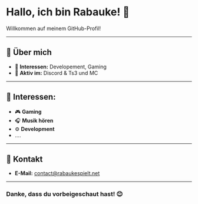 # Hallo, ich bin **Rabauke**! 👋

Willkommen auf meinem GitHub-Profil! 

---

## 🌟 **Über mich**

- 👾 **Interessen:** Developement, Gaming
- 💬 **Aktiv im:** Discord & Ts3 und MC

---

## 📌 **Interessen:**

- 🎮 **Gaming** 
- 🎧 **Musik hören** 
- ⚙️ **Development** 
- ....
---

## 📌 **Kontakt**

- **E-Mail:** [contact@rabaukespielt.net](mailto:contact@rabaukespielt.net)

---

### **Danke, dass du vorbeigeschaut hast!** 😊

